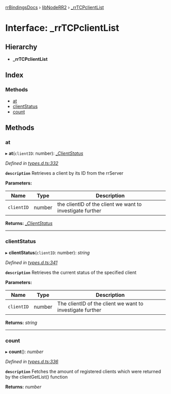 [rrBindingsDocs](../README.md) › [libNodeRR2](../modules/libnoderr2.md) › [_rrTCPclientList](libnoderr2._rrtcpclientlist.md)

# Interface: _rrTCPclientList

## Hierarchy

* **_rrTCPclientList**

## Index

### Methods

* [at](libnoderr2._rrtcpclientlist.md#at)
* [clientStatus](libnoderr2._rrtcpclientlist.md#clientstatus)
* [count](libnoderr2._rrtcpclientlist.md#count)

## Methods

###  at

▸ **at**(`clientID`: number): *[_ClientStatus](client._clientstatus.md)*

*Defined in [types.d.ts:332](https://github.com/Novalis15/RoyalRender-OpenExtensions/blob/f77b7d8/rrNodeJS_rrBindings/nodeJS/lx64/v6/types.d.ts#L332)*

**`description`** Retrieves a client by its ID from the rrServer

**Parameters:**

Name | Type | Description |
------ | ------ | ------ |
`clientID` | number | the clientID of the client we want to investigate further  |

**Returns:** *[_ClientStatus](client._clientstatus.md)*

___

###  clientStatus

▸ **clientStatus**(`clientID`: number): *string*

*Defined in [types.d.ts:341](https://github.com/Novalis15/RoyalRender-OpenExtensions/blob/f77b7d8/rrNodeJS_rrBindings/nodeJS/lx64/v6/types.d.ts#L341)*

**`description`** Retrieves the current status of the specified client

**Parameters:**

Name | Type | Description |
------ | ------ | ------ |
`clientID` | number | The clientID of the client we want to investigate further  |

**Returns:** *string*

___

###  count

▸ **count**(): *number*

*Defined in [types.d.ts:336](https://github.com/Novalis15/RoyalRender-OpenExtensions/blob/f77b7d8/rrNodeJS_rrBindings/nodeJS/lx64/v6/types.d.ts#L336)*

**`description`** Fetches the amount of registered clients which were returned by the clientGetList() function

**Returns:** *number*
